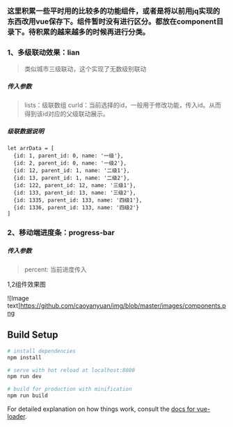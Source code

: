 ### 这里积累一些平时用的比较多的功能组件，或者是将以前用jq实现的东西改用vue保存下。组件暂时没有进行区分。都放在component目录下。待积累的越来越多的时候再进行分类。

### 1、多级联动效果：lian

> 类似城市三级联动，这个实现了无数级别联动

##### 传入参数

> lists：级联数组
> curId：当前选择的id，一般用于修改功能，传入id。从而得到该id对应的父级联动展示。

##### 级联数据说明

```
let arrData = [
  {id: 1, parent_id: 0, name: '一级'},
  {id: 2, parent_id: 0, name: '一级2'},
  {id: 12, parent_id: 1, name: '二级1'},
  {id: 13, parent_id: 1, name: '二级2'},
  {id: 122, parent_id: 12, name: '三级1'},
  {id: 133, parent_id: 13, name: '三级2'},
  {id: 1335, parent_id: 133, name: '四级1'},
  {id: 1336, parent_id: 133, name: '四级2'}
]
```

### 2、移动端进度条：progress-bar

##### 传入参数

>percent: 当前进度传入

1,2组件效果图

![Image text]https://github.com/caoyanyuan/img/blob/master/images/components.png

## Build Setup

``` bash
# install dependencies
npm install

# serve with hot reload at localhost:8080
npm run dev

# build for production with minification
npm run build
```

For detailed explanation on how things work, consult the [docs for vue-loader](http://vuejs.github.io/vue-loader).
